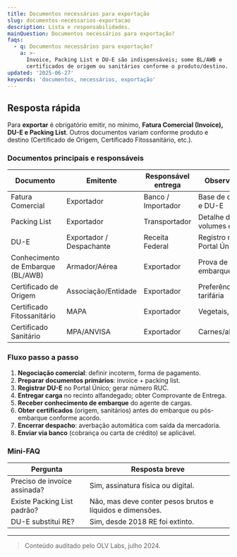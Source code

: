 ```yaml
---
title: Documentos necessários para exportação
slug: documentos-necessarios-exportacao
description: Lista e responsabilidades.
mainQuestion: Documentos necessários para exportação?
faqs:
  - q: Documentos necessários para exportação?
    a: >-
      Invoice, Packing List e DU-E são indispensáveis; some BL/AWB e
      certificados de origem ou sanitários conforme o produto/destino.
updated: '2025-06-27'
keywords: 'documentos, necessários, exportação'
---
```


## Resposta rápida

Para **exportar** é obrigatório emitir, no mínimo, **Fatura Comercial (Invoice), DU-E e Packing List**. Outros documentos variam conforme produto e destino (Certificado de Origem, Certificado Fitossanitário, etc.).

### Documentos principais e responsáveis

| Documento | Emitente | Responsável entrega | Observações |
| --- | --- | --- | --- |
| Fatura Comercial | Exportador | Banco / Importador | Base de câmbio e DU-E |
| Packing List | Exportador | Transportador | Detalhe de volumes e pesos |
| DU-E | Exportador / Despachante | Receita Federal | Registro no Portal Único |
| Conhecimento de Embarque (BL/AWB) | Armador/Aérea | Exportador | Prova de embarque |
| Certificado de Origem | Associação/Entidade | Exportador | Preferência tarifária |
| Certificado Fitossanitário | MAPA | Exportador | Vegetais, grãos |
| Certificado Sanitário | MPA/ANVISA | Exportador | Carnes/alimentos |

### Fluxo passo a passo

1. **Negociação comercial**: definir incoterm, forma de pagamento.  
2. **Preparar documentos primários**: invoice + packing list.  
3. **Registrar DU-E** no Portal Único; gerar número RUC.  
4. **Entregar carga** no recinto alfandegado; obter Comprovante de Entrega.  
5. **Receber conhecimento de embarque** do agente de cargas.  
6. **Obter certificados** (origem, sanitários) antes do embarque ou pós-embarque conforme acordo.  
7. **Encerrar despacho**: averbação automática com saída da mercadoria.  
8. **Enviar via banco** (cobrança ou carta de crédito) se aplicável.

### Mini-FAQ

| Pergunta | Resposta breve |
| --- | --- |
| Preciso de invoice assinada? | Sim, assinatura física ou digital. |
| Existe Packing List padrão? | Não, mas deve conter pesos brutos e líquidos e dimensões. |
| DU-E substitui RE? | Sim, desde 2018 RE foi extinto. |

---

> Conteúdo auditado pelo OLV Labs, julho 2024.

